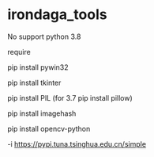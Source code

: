 # irondaga_tools

No support python 3.8

require

pip install pywin32

pip install tkinter

pip install PIL   (for 3.7 pip install pillow)

pip install imagehash

pip install opencv-python


-i   https://pypi.tuna.tsinghua.edu.cn/simple